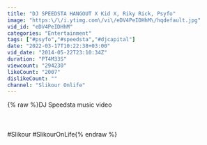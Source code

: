 ```yaml
---
title: "DJ SPEEDSTA HANGOUT X Kid X, Riky Rick, Psyfo"
image: "https:\/\/i.ytimg.com\/vi\/eDV4PeIDHhM\/hqdefault.jpg"
vid_id: "eDV4PeIDHhM"
categories: "Entertainment"
tags: ["#psyfo","#speedsta","#djcapital"]
date: "2022-03-17T10:22:38+03:00"
vid_date: "2014-05-22T23:10:34Z"
duration: "PT4M33S"
viewcount: "294230"
likeCount: "2007"
dislikeCount: ""
channel: "Slikour Onlife"
---
```

{% raw %}DJ Speedsta music video<br /><br /><br /><br />#Slikour #SlikourOnLife{% endraw %}
